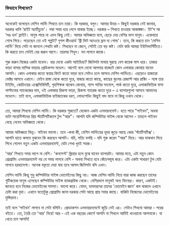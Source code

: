 ### কিভাবে শিখবেন?

---

অনেকেই বলেছেন মেশিন লার্নিং শিখতে চান তারা। কি দরকার, বলুন। আমার উত্তর – কিছুই দরকার নেই জানার, দরকার খালি ‘রাইট অ্যাটিচ্যুড’। লম্বা সময় ধরে লেগে থাকার ইচ্ছে। দরকার – শিখতে চাওয়ার আকাঙ্ক্ষা। ইট’স আ ‘লঙ হল’ ফ্লাইট। মানুষ পারে না এমন কিছু নেই। আমার অভিজ্ঞতা বলে, ছেড়ে দেয় বেশির ভাগ মানুষ। একেবারে শেষে গিয়ে। পড়েছেন তো ওই গল্পটা? গুগল কীওয়ার্ড ‘থ্রী ফিট অ্যাওয়ে ফ্রম দ্য গোল্ড’। তবে, কি করতে চান ‘মেশিন লার্নিং’ দিয়ে সেটা না জানলে শেখাটা কষ্ট। শিখছেন না জেনে, সেটাই তো বড় কষ্ট। যেটা করি আমরা ইউনিভার্সিটিতে। কি করতে চান সেটাই বের করুন আগে। তারপর শিখুন। মন লাগবে কাজে।

শুরু করুন নিজের একটা মডেল। ধার দেবো একটা আইডিয়া? জিনিসটা মাথায় ঘুরছে বেশ কয়েক মাস ধরে। ঢাকার ভাড়া বাসার মাসিক ভাড়ার প্রেডিকশন মডেল। আগেই বলে দেবো আপনার বাজেটে কোন এলাকার কোথায় যাবেন আপনি। কোন এলাকার কতো স্কয়ার ফিটে কতো ভাড়া হবে সেটাও চলে আসবে মেশিন লার্নিংয়ে। এছাড়াও হাজারো ভেক্টর আসবে এখানে। মেইন রাস্তা থেকে কতো দুরে, বাজার কতো কাছে, কাছের স্কুলের রেজাল্ট আর রাঙ্কিং - সঙ্গে তার টাইমিং, কোচিংয়ের এক্সেসিবিলিটি, গৃহশিক্ষক থাকেন কোথায়, গ্যাস পানির সংযোগ, পার্ক কতো দুরে, এলাকাভিত্তিক বাসা পাল্টানোর প্যাকেজের দাম, ওই এলাকার রিকসা ভাড়া, রিকসা গ্যারেজ কতো দুরে – এ ব্যাপারগুলো আসবে আমাদের মডেলে। তাই বলে, এলাকাভিত্তিক হাইজ্যাকের ধরণ, লোডশেডিং কিছুই বাদ যাবে না কিন্তু ওখান থেকে।

---

তো, আমরা শিখবো মেশিন লার্নিং। কি দরকার শুরুতে? যেকোন একটা এনভারনমেন্ট। হতে পারে "পাইথন", অথবা ডাটা সায়েন্টিস্টদের প্রিয় স্ট্যাটিসটিক্যাল টুল "আর"। আপনি যদি কম্পিউটার সাইন্স থেকে আসেন - তাহলে পাইথন বেছে নেবেন অভিজ্ঞতা থেকে।

আমার অভিজ্ঞতা ভিন্ন। পাইথন ভালো। তবে -কথা কী, মেশিন লার্নিংয়ের হৃদয় জুড়ে আছে কোর 'স্ট্যাটিসটিক্স'। আপনি হাতে কলমে বুঝবেন কি করছেন আপনি। যদি, সত্যি বলছি - যদি শুরু করেন "আর" দিয়ে। আর মাঝখান দিয়ে শিখে গেলেন নতুন একটা এনভায়রনমেন্ট, যেটা শেখা খুবই সহজ।

'আর' শিখতে সময় লাগে না বেশি। 'কনসেপ্ট' ক্লিয়ার হলে বুঝে যাবেন ব্যাপারটা। আমার মতে, এটা নতুন কোন প্রোগ্রামিং এনভায়রনমেন্ট নয় যে সময় লাগবে বেশি - অথবা শিখতে হবে কেঁচেগন্ডুষ করে। এটা একটা সাধারণ টুল যেটা লাগবে হরহামেশা। অনেক বক্তৃতা দেয়া যায় তবে আসল জিনিসটা বলি এখন।

মেশিন লার্নিং কিন্তু শুধু কম্পিউটার সাইন্স ডোমেইনের কিছু নয়। আজ মেশিন লার্নিং নিয়ে যারা কাজ করছেন তাদের গুটিকয়েক মানুষ এসেছেন কম্পিউটার সাইন্স ব্যাকগ্রাউন্ড থেকে। বেশিরভাগ মানুষই অন্য ফিল্ডের। কারণ, একটাই। জানতে হবে নিজের ডোমেইনের সমস্যা। ভালো করে। যেমন, ডাক্তারদের তাদের 'ডোমেইন জ্ঞান' কম থাকলে এখানে চেষ্টা করা বৃথা। এখানে যতোটুকু প্রোগ্রামিং জানা দরকার সেটা আছে প্রায় সবার কাছে। বাকিটা নিজেদের ডোমেইনের মুন্সিয়ানা।

তাই বলে 'পাইথন' লাগবে না সেটা বলিনি। প্রোডাকশন এনভায়রনমেন্টে জুড়ি নেই এর। সেটাও শিখবো আমরা - পরের বইতে। তো, তৈরি তো 'আর' নিয়ে! আর - এই এক বছরের কোর্সে আপনি না শিখলে আমিই খাওয়াবো আপনাকে। যা খেতে চান আপনি!

